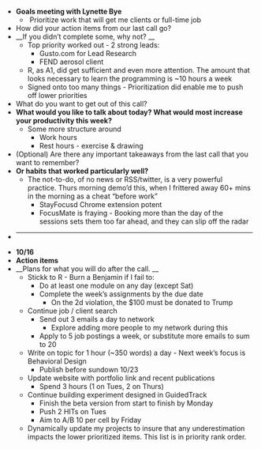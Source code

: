- **Goals meeting with Lynette Bye**
    -  Prioritize work that will get me clients or full-time job
- How did your action items from our last call go?
- __If you didn’t complete some, why not? __
    - Top priority worked out - 2 strong leads:
        - Gusto.com for Lead Research
        - FEND aerosol client
    - R, as A1, did get sufficient and even more attention. The amount that looks necessary to learn the programming is ~10 hours a week
    - Signed onto too many things - Prioritization did enable me to push off lower priorities
- What do you want to get out of this call?
- __What would you like to talk about today? What would most increase your productivity this week?__
    - Some more structure around
        - Work hours
        - Rest hours - exercise & drawing
- (Optional) Are there any important takeaways from the last call that you want to remember?
- __Or habits that worked particularly well?__
    - The not-to-do, of no news or RSS/twitter, is a very powerful practice. Thurs morning demo’d this, when I frittered away 60+ mins in the morning as a cheat “before work”
        - StayFocusd Chrome extension potent
        - FocusMate is fraying - Booking more than the day of the sessions sets them too far ahead, and they can slip off the radar
- ____________________________________________________________________________
- **10/16**
- **Action items**
- __Plans for what you will do after the call. __
    - Stickk to R - Burn a Benjamin if I fail to:
        - Do at least one module on any day (except Sat)
        - Complete the week’s assignments by the due date
            - On the 2d violation, the $100 must be donated to Trump
    - Continue job / client search
        - Send out 3 emails a day to network
            - Explore adding more people to my network during this
        - Apply to 5 job postings a week, or substitute more emails to sum to 20
    - Write on topic for 1 hour (~350 words) a day - Next week’s focus is Behavioral Design
        - Publish before sundown 10/23
    - Update website with portfolio link and recent publications
        - Spend 3 hours (1 on Tues, 2 on Thurs)
    - Continue building experiment designed in GuidedTrack
        - Finish the beta version from start to finish by Monday
        - Push 2 HITs on Tues
        - Aim to A/B 10 per cell by Friday
    - Dynamically update my projects to insure that any underestimation impacts the lower prioritized items. This list is in priority rank order.
